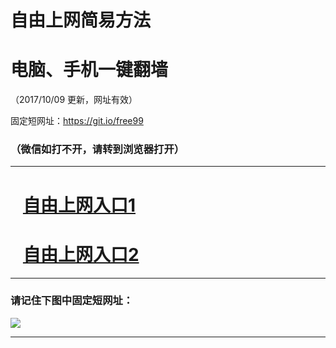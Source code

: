 ﻿# 自由上网简易方法

# 电脑、手机一键翻墙

（2017/10/09 更新，网址有效）

固定短网址：https://git.io/free99

### （微信如打不开，请转到浏览器打开）


***





# &nbsp;&nbsp; <a href="http://ft10467814.fwq-tz-1001.info/fwqtz01.html?t=100900120893 " target="_blank">自由上网入口1</a>
# &nbsp;&nbsp; <a href="http://ft1962013188.fwq-tz-1002.info/fwqtz02.html?t=100900110740 " target="_blank">自由上网入口2</a>
***

### 请记住下图中固定短网址：

<img src="https://s3-us-west-2.amazonaws.com/fwq-1001/yjfq-20170905okok.png" /> 


***

